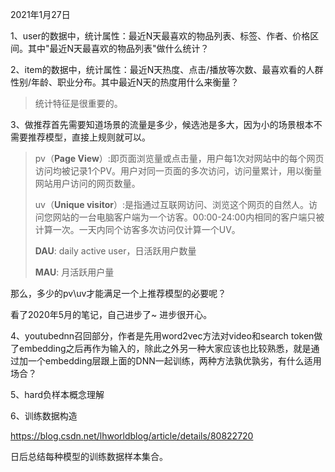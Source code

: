 2021年1月27日

1、user的数据中，统计属性：最近N天最喜欢的物品列表、标签、作者、价格区间。其中"最近N天最喜欢的物品列表"做什么统计？



2、item的数据中，统计属性：最近N天热度、点击/播放等次数、最喜欢看的人群性别/年龄、职业分布。其中最近N天的热度用什么来衡量？

> 统计特征是很重要的。



3、做推荐首先需要知道场景的流量是多少，候选池是多大，因为小的场景根本不需要推荐模型，直接上规则就可以。

> pv（**Page View**）:即页面浏览量或点击量，用户每1次对网站中的每个网页访问均被记录1个PV。用户对同一页面的多次访问，访问量累计，用以衡量网站用户访问的网页数量。
>
> uv（**Unique visitor**）:是指通过互联网访问、浏览这个网页的自然人。访问您网站的一台电脑客户端为一个访客。00:00-24:00内相同的客户端只被计算一次。一天内同个访客多次访问仅计算一个UV。
>
> **DAU**: daily active user，日活跃用户数量
>
> **MAU**: 月活跃用户量

那么，多少的pv\uv才能满足一个上推荐模型的必要呢？



看了2020年5月的笔记，自己进步了~ 进步很开心。



4、youtubednn召回部分，作者是先用word2vec方法对video和search token做了embedding之后再作为输入的，除此之外另一种大家应该也比较熟悉，就是通过加一个embedding层跟上面的DNN一起训练，两种方法孰优孰劣，有什么适用场合？



5、hard负样本概念理解



6、训练数据构造

https://blog.csdn.net/lhworldblog/article/details/80822720

日后总结每种模型的训练数据样本集合。





